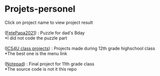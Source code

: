 # Projets-personel
Click on project name to view project result<br/>
<br/>
([FetePapa2021](https://jerbail31.github.io/Projets-personel/FetePapa2021/index.html)) : Puzzle for dad's Bday<br/>
*I did not code the puzzle part<br/>
<br/>
([ICS4U class projects](https://jerbail31.github.io/Projets-personel/ICS4U/index.html)) : Projects made during 12th grade highschool class<br/>
*The best one is the menu link<br/>
<br/>
([Notepad](https://jerbail31.github.io/notepad/notepad/app/index.html)) : Final project for 11th grade class<br/>
*The source code is not it this repo<br/>
<br/>
